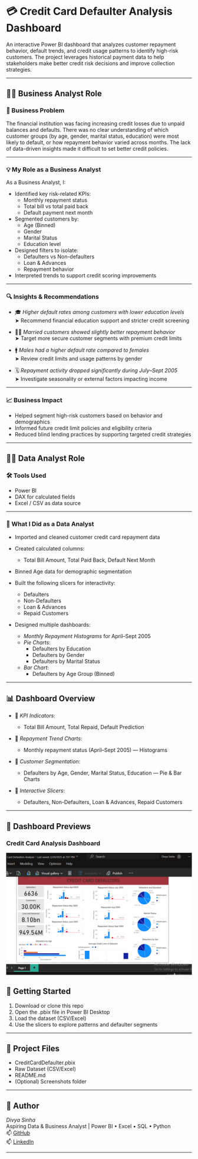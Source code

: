 # 💳 Credit Card Defaulter Analysis Dashboard

An interactive Power BI dashboard that analyzes customer repayment behavior, default trends, and credit usage patterns to identify high-risk customers. The project leverages historical payment data to help stakeholders make better credit risk decisions and improve collection strategies.

---

## 👩‍💼 Business Analyst Role

### 🧩 Business Problem

The financial institution was facing increasing credit losses due to unpaid balances and defaults. There was no clear understanding of which customer groups (by age, gender, marital status, education) were most likely to default, or how repayment behavior varied across months. The lack of data-driven insights made it difficult to set better credit policies.

---

### 💡 My Role as a Business Analyst

As a Business Analyst, I:

- Identified key risk-related KPIs:
  - Monthly repayment status
  - Total bill vs total paid back
  - Default payment next month
- Segmented customers by:
  - Age (Binned)
  - Gender
  - Marital Status
  - Education level
- Designed filters to isolate:
  - Defaulters vs Non-defaulters
  - Loan & Advances
  - Repayment behavior
- Interpreted trends to support credit scoring improvements

---

### 🔍 Insights & Recommendations

- 🎓 *Higher default rates among customers with lower education levels*  
  ➤ Recommend financial education support and stricter credit screening

- 🧑‍💼 *Married customers showed slightly better repayment behavior*  
  ➤ Target more secure customer segments with premium credit limits

- 🚹 *Males had a higher default rate compared to females*  
  ➤ Review credit limits and usage patterns by gender

- 🗓️ *Repayment activity dropped significantly during July–Sept 2005*  
  ➤ Investigate seasonality or external factors impacting income

---

### 📈 Business Impact

- Helped segment high-risk customers based on behavior and demographics  
- Informed future credit limit policies and eligibility criteria  
- Reduced blind lending practices by supporting targeted credit strategies  

---

## 👩‍💻 Data Analyst Role

### 🛠 Tools Used

- Power BI  
- DAX for calculated fields  
- Excel / CSV as data source

---

### 🔧 What I Did as a Data Analyst

- Imported and cleaned customer credit card repayment data
- Created calculated columns:
  - Total Bill Amount, Total Paid Back, Default Next Month
- Binned Age data for demographic segmentation
- Built the following slicers for interactivity:
  - Defaulters  
  - Non-Defaulters  
  - Loan & Advances  
  - Repaid Customers

- Designed multiple dashboards:
  - *Monthly Repayment Histograms* for April–Sept 2005
  - *Pie Charts*:
    - Defaulters by Education
    - Defaulters by Gender
    - Defaulters by Marital Status
  - *Bar Chart*:
    - Defaulters by Age Group (Binned)

---

## 📊 Dashboard Overview

- 🎯 *KPI Indicators*:
  - Total Bill Amount, Total Repaid, Default Prediction

- 📅 *Repayment Trend Charts*:
  - Monthly repayment status (April–Sept 2005) — Histograms

- 🧠 *Customer Segmentation*:
  - Defaulters by Age, Gender, Marital Status, Education — Pie & Bar Charts

- 🔘 *Interactive Slicers*:
  - Defaulters, Non-Defaulters, Loan & Advances, Repaid Customers

---

## 📸 Dashboard Previews

### Credit Card Analysis Dashboard 
![Credit Card Analysis Dashboard](https://github.com/divyasinha200/Credit-Card-Analysis/blob/main/Credit%20card%20dashboard.png)


## 🚀 Getting Started

1. Download or clone this repo
2. Open the .pbix file in Power BI Desktop
3. Load the dataset (CSV/Excel)
4. Use the slicers to explore patterns and defaulter segments

---

## 📁 Project Files

- CreditCardDefaulter.pbix
- Raw Dataset (CSV/Excel)
- README.md
- (Optional) Screenshots folder

---

## 👤 Author

*Divya Sinha*  
Aspiring Data & Business Analyst | Power BI • Excel • SQL • Python  
📫 [GitHub](https://github.com/divyasinha200)  
📫 [LinkedIn](https://www.linkedin.com/in/contact-divyasinha/)

---


